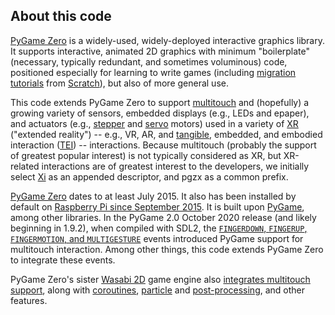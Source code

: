 About this code
---------------

[PyGame Zero](https://pygame-zero.readthedocs.io/en/stable/)
is a widely-used, widely-deployed interactive graphics library.
It supports interactive, animated 2D graphics with minimum 
"boilerplate" (necessary, typically redundant, and sometimes 
voluminous) code,
positioned especially for learning to write games (including
[migration tutorials](https://pygame-zero.readthedocs.io/en/stable/from-scratch.html)
from 
[Scratch](https://scratch.mit.edu/)), but also of more general use.

This code extends PyGame Zero to support 
[multitouch](https://en.wikipedia.org/wiki/Multi-touch) 
and (hopefully) a growing variety of sensors, embedded displays 
(e.g., LEDs and epaper), and 
actuators (e.g., 
[stepper](https://en.wikipedia.org/wiki/Stepper_motor) and 
[servo](https://en.wikipedia.org/wiki/Servomotor) motors)
used in a variety of 
[XR](https://en.wikipedia.org/wiki/Extended_reality) 
("extended reality") -- e.g., VR, AR, and 
[tangible](https://en.wikipedia.org/wiki/Tangible_user_interface), 
embedded, and embodied interaction 
([TEI](https://tei.acm.org/2022/about/about/)) -- interactions.
Because multitouch (probably the support of greatest 
  popular interest) is not typically considered as XR,
  but XR-related interactions are of greatest interest to 
  the developers, we initially select 
  [Xi](https://en.wikipedia.org/wiki/Xi_(letter)) 
  as an appended descriptor, and pgzx as a common prefix.

[PyGame Zero](https://github.com/lordmauve/pgzero)
dates to at least July 2015. It also has been installed 
by default on 
[Raspberry Pi since September 2015](https://pygame-zero.readthedocs.io/en/stable/installation.html).
It is built upon 
[PyGame](https://en.wikipedia.org/wiki/Pygame), among 
other libraries.
In the PyGame 2.0 October 2020 release (and likely beginning in 
1.9.2), when compiled with SDL2,
the 
[`FINGERDOWN`, `FINGERUP`, `FINGERMOTION`, and `MULTIGESTURE`](https://www.pygame.org/docs/ref/event.html) 
events introduced PyGame support for multitouch interaction.
Among other things, this code extends PyGame Zero to integrate 
these events.

PyGame Zero's sister 
[Wasabi 2D](https://github.com/lordmauve/wasabi2d) game engine
also 
[integrates multitouch support](https://github.com/lordmauve/wasabi2d/blob/master/examples/coroutines/touches.py), 
along with 
[coroutines](https://wasabi2d.readthedocs.io/en/latest/coros.html),
[particle](https://wasabi2d.readthedocs.io/en/latest/particles.html) and 
[post-processing](https://wasabi2d.readthedocs.io/en/latest/effects.html), and other features.


